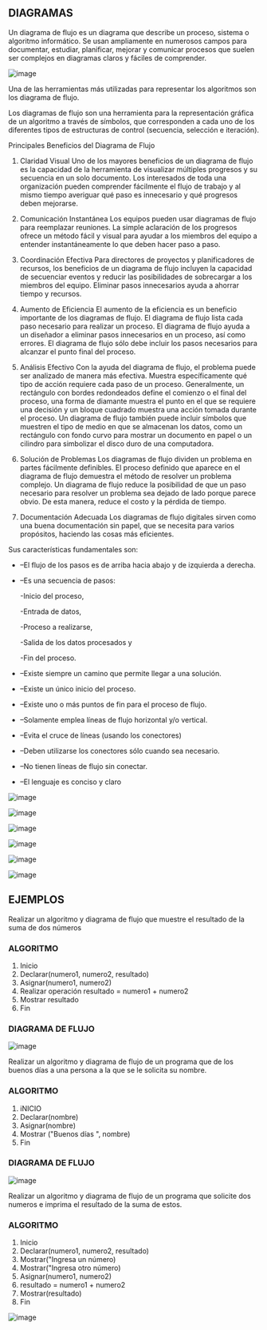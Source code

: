 
## DIAGRAMAS
Un diagrama de flujo es un diagrama que describe un proceso, sistema o algoritmo informático. Se usan ampliamente en numerosos campos para documentar, estudiar, planificar, mejorar y comunicar procesos que suelen ser complejos en diagramas claros y fáciles de comprender.

![image](https://user-images.githubusercontent.com/91554777/158500864-1f778ca9-aaca-4f08-9c70-d3bb146532e9.png)

Una de las herramientas más utilizadas para representar los algoritmos son los diagrama de flujo.

Los diagramas de flujo son una herramienta para la representación gráfica de un algoritmo a través de símbolos, que corresponden a cada uno de los diferentes tipos de estructuras
de control (secuencia, selección e iteración).

Principales Beneficios del Diagrama de Flujo
1. Claridad Visual
Uno de los mayores beneficios de un diagrama de flujo es la capacidad de la herramienta de visualizar múltiples progresos y su secuencia en un solo documento. Los interesados de toda una organización pueden comprender fácilmente el flujo de trabajo y al mismo tiempo averiguar qué paso es innecesario y qué progresos deben mejorarse.

2. Comunicación Instantánea
Los equipos pueden usar diagramas de flujo para reemplazar reuniones. La simple aclaración de los progresos ofrece un método fácil y visual para ayudar a los miembros del equipo a entender instantáneamente lo que deben hacer paso a paso.

3. Coordinación Efectiva
Para directores de proyectos y planificadores de recursos, los beneficios de un diagrama de flujo incluyen la capacidad de secuenciar eventos y reducir las posibilidades de sobrecargar a los miembros del equipo. Eliminar pasos innecesarios ayuda a ahorrar tiempo y recursos.

4. Aumento de Eficiencia
El aumento de la eficiencia es un beneficio importante de los diagramas de flujo. El diagrama de flujo lista cada paso necesario para realizar un proceso. El diagrama de flujo ayuda a un diseñador a eliminar pasos innecesarios en un proceso, así como errores. El diagrama de flujo sólo debe incluir los pasos necesarios para alcanzar el punto final del proceso.

5. Análisis Efectivo
Con la ayuda del diagrama de flujo, el problema puede ser analizado de manera más efectiva. Muestra específicamente qué tipo de acción requiere cada paso de un proceso. Generalmente, un rectángulo con bordes redondeados define el comienzo o el final del proceso, una forma de diamante muestra el punto en el que se requiere una decisión y un bloque cuadrado muestra una acción tomada durante el proceso. Un diagrama de flujo también puede incluir símbolos que muestren el tipo de medio en que se almacenan los datos, como un rectángulo con fondo curvo para mostrar un documento en papel o un cilindro para simbolizar el disco duro de una computadora.

6. Solución de Problemas
Los diagramas de flujo dividen un problema en partes fácilmente definibles. El proceso definido que aparece en el diagrama de flujo demuestra el método de resolver un problema complejo. Un diagrama de flujo reduce la posibilidad de que un paso necesario para resolver un problema sea dejado de lado porque parece obvio. De esta manera, reduce el costo y la pérdida de tiempo.

7. Documentación Adecuada
Los diagramas de flujo digitales sirven como una buena documentación sin papel, que se necesita para varios propósitos, haciendo las cosas más eficientes.

Sus características fundamentales son:

* –El flujo de los pasos es de arriba hacia abajo y de izquierda a derecha.
* –Es una secuencia de pasos:

     -Inicio del proceso,
     
     -Entrada de datos,
     
     -Proceso a realizarse,
     
     -Salida de los datos procesados y
     
     -Fin del proceso.
     
* –Existe siempre un camino que permite llegar a una solución.
* –Existe un único inicio del proceso.
* –Existe uno o más puntos de fin para el proceso de flujo.
* –Solamente emplea líneas de flujo horizontal y/o vertical.
* –Evita el cruce de líneas (usando los conectores)
* –Deben utilizarse los conectores sólo cuando sea necesario.
* –No tienen líneas de flujo sin conectar.
* –El lenguaje es conciso y claro

![image](https://user-images.githubusercontent.com/91554777/158501879-4c007bc2-ca62-4ba5-8357-d9bd2a5fc678.png)

![image](https://user-images.githubusercontent.com/91554777/158501983-8a9cd05d-3407-43f0-8409-3b3969b42c67.png)

![image](https://user-images.githubusercontent.com/91554777/158502032-fa75a647-98cb-4f79-9106-ac1abe5d3297.png)

![image](https://user-images.githubusercontent.com/91554777/158502065-2bcd766f-a77a-4141-8654-4faeee1f0288.png)

![image](https://user-images.githubusercontent.com/91554777/158502084-10f79607-8406-4131-bc5d-455ea4ba7670.png)

![image](https://user-images.githubusercontent.com/91554777/158502138-3af5713c-a5cb-455b-bceb-a2e4572038e4.png)


## EJEMPLOS

Realizar un algoritmo y diagrama de flujo que muestre el resultado de la suma de dos números

### ALGORITMO
1. Inicio
2. Declarar(numero1, numero2, resultado)
3. Asignar(numero1, numero2)
4. Realizar operación resultado = numero1 + numero2
5. Mostrar resultado
6. Fin

### DIAGRAMA DE FLUJO

![image](https://user-images.githubusercontent.com/91554777/158509319-191e0bbe-a695-4483-84c0-65d256667430.png)


Realizar un algoritmo y diagrama de flujo de un programa que de los buenos días a una persona a la que se le solicita su nombre.

### ALGORITMO
1. iNICIO
2. Declarar(nombre)
3. Asignar(nombre)
4. Mostrar ("Buenos días ", nombre)
5. Fin

### DIAGRAMA DE FLUJO

![image](https://user-images.githubusercontent.com/91554777/158510362-100dd072-a3d5-4096-a75c-4d3adcf05e73.png)

Realizar un algoritmo y diagrama de flujo de un programa que solicite dos numeros e imprima el resultado de la suma de estos.

### ALGORITMO
1. Inicio
2. Declarar(numero1, numero2, resultado)
3. Mostrar("Ingresa un número)
4. Mostrar("Ingresa otro número)
5. Asignar(numero1, numero2)
6. resultado = numero1 + numero2
7. Mostrar(resultado)
8. Fin

![image](https://user-images.githubusercontent.com/91554777/158522897-7f16f02e-052c-45f6-a4e6-14836d196358.png)


